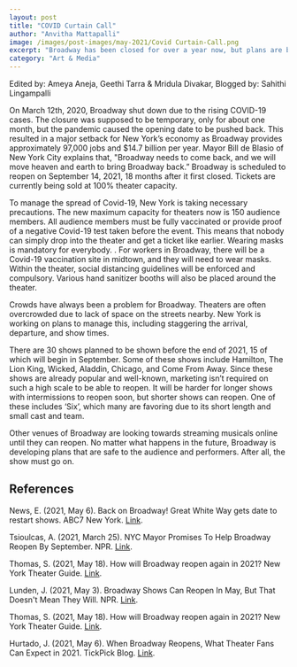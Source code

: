 ```yaml
---
layout: post
title: "COVID Curtain Call"
author: "Anvitha Mattapalli"
image: /images/post-images/may-2021/Covid Curtain-Call.png
excerpt: "Broadway has been closed for over a year now, but plans are being made to reopen it. Is this a good idea?"
category: "Art & Media"
---
```


Edited by: Ameya Aneja, Geethi Tarra & Mridula Divakar, Blogged by: Sahithi Lingampalli

On March 12th, 2020, Broadway shut down due to the rising COVID-19 cases. The closure was supposed to be temporary, only for about one  month, but the pandemic caused the opening date to be pushed back. This resulted in a major setback for New York’s economy as Broadway provides approximately  97,000 jobs and $14.7 billion per year. Mayor Bill de Blasio of New York City explains that, "Broadway needs to come back, and we will move heaven and earth to bring Broadway back.” Broadway is scheduled to reopen on September 14, 2021, 18 months after it first closed. Tickets are currently being sold at 100% theater capacity. 

To manage the spread of Covid-19, New York is taking necessary precautions. The new maximum capacity for theaters now is 150 audience members. All audience members must be fully vaccinated or provide proof of a negative Covid-19 test taken before the event. This means that nobody can simply drop into the theater and get a ticket like earlier. Wearing masks is mandatory for everybody. . For workers in Broadway, there will be a Covid-19 vaccination site in midtown, and they will need to wear masks. Within the theater, social distancing guidelines will be enforced and compulsory. Various hand sanitizer booths will also be placed around the theater. 

Crowds have always been a problem for Broadway. Theaters are often overcrowded due to lack of space on the streets nearby. New York is working on plans to manage this, including staggering the arrival, departure, and show times. 

There are 30 shows planned to be shown before the end of 2021, 15 of which will begin in September. Some of these shows include Hamilton, The Lion King, Wicked, Aladdin, Chicago, and Come From Away. Since these shows are already popular and well-known, marketing isn’t required on such a high scale to be able to reopen. It will be harder for longer shows with intermissions to reopen soon, but shorter shows can reopen. One of these includes ‘Six’, which many are favoring due to its short length and small cast and team.

Other venues of Broadway are looking towards streaming musicals online until they can reopen. No matter what happens in the future, Broadway is developing plans that are safe to the audience and performers. After all, the show must go on.

## References 
News, E. (2021, May 6). Back on Broadway! Great White Way gets date to restart shows. ABC7 New York. [Link](https://abc7ny.com/broadway-new-york-city-entertainment-theater-capacity-returns/10584076/).

Tsioulcas, A. (2021, March 25). NYC Mayor Promises To Help Broadway Reopen By September. NPR. [Link](https://www.npr.org/2021/03/25/981165943/nyc-mayor-promises-to-help-broadway-re-open-by-september). 

Thomas, S. (2021, May 18). How will Broadway reopen again in 2021? New York Theater Guide. [Link](https://www.newyorktheatreguide.com/news-features/how-will-broadway-reopen-again-in-2021). 

Lunden, J. (2021, May 3). Broadway Shows Can Reopen In May, But That Doesn't Mean They Will. NPR. [Link](https://www.npr.org/2021/05/03/993213067/broadway-shows-can-reopen-in-may-but-that-doesnt-mean-they-will). 

Thomas, S. (2021, May 18). How will Broadway reopen again in 2021? New York Theater Guide. [Link](https://www.newyorktheatreguide.com/news-features/how-will-broadway-reopen-again-in-2021). 

Hurtado, J. (2021, May 6). When Broadway Reopens, What Theater Fans Can Expect in 2021. TickPick Blog. [Link](https://www.tickpick.com/blog/will-broadway-reopen-in-2021/). 
